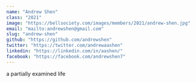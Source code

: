 ```yaml
---
name: "Andrew Shen"
class: "2021"
image: "https://bellsociety.com/images/members/2021/andrew-shen.jpg"
email: "mailto:andrewshen@gmail.com"
slug: "andrew-shen"
github: "https://github.com/andrewshen"
twitter: "https://twitter.com/andrewaashen"
linkedin: "https://linkedin.com/in/aashen/"
facebook: "https://facebook.com/andrewshen7"
---
```

a partially examined life